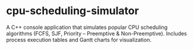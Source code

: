 # cpu-scheduling-simulator
A C++ console application that simulates popular CPU scheduling algorithms (FCFS, SJF, Priority – Preemptive &amp; Non-Preemptive). Includes process execution tables and Gantt charts for visualization.
